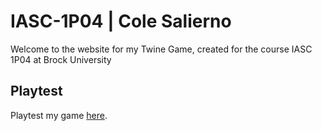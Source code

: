 # IASC-1P04 | Cole Salierno

Welcome to the website for my Twine Game, created for the course IASC 1P04 at Brock University

## Playtest

Playtest my game [here]().
